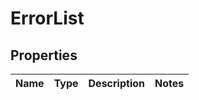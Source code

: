 # ErrorList

## Properties
Name | Type | Description | Notes
------------ | ------------- | ------------- | -------------
